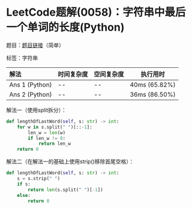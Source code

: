 # LeetCode题解(0058)：字符串中最后一个单词的长度(Python)

题目：[题目链接](https://leetcode-cn.com/problems/length-of-last-word/)（简单）

标签：字符串

| 解法           | 时间复杂度 | 空间复杂度 | 执行用时      |
| :------------- | ---------- | ---------- | ------------- |
| Ans 1 (Python) | --         | --         | 40ms (65.82%) |
| Ans 2 (Python) | --         | --         | 36ms (86.50%) |

解法一（使用split拆分）：

```python
def lengthOfLastWord(self, s: str) -> int:
    for w in s.split(" ")[::-1]:
        len_w = len(w)
        if len_w != 0:
            return len_w
    return 0
```

解法二（在解法一的基础上使用strip()移除首尾空格）：

```python
def lengthOfLastWord(self, s: str) -> int:
    s = s.strip(" ")
    if s:
        return len(s.split(" ")[-1])
    else:
        return 0
```